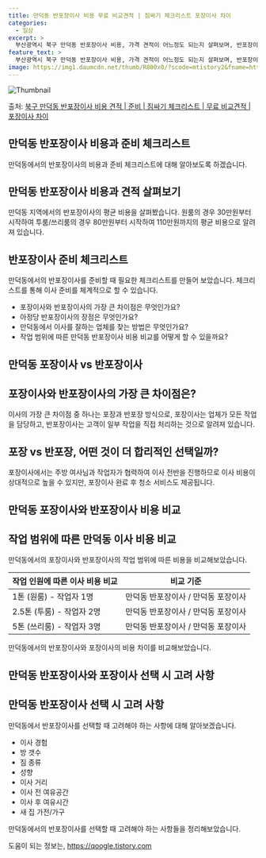 ```yaml
---
title: 만덕동 반포장이사 비용 무료 비교견적 | 짐싸기 체크리스트 포장이사 차이
categories:
  - 일상
excerpt: >
  부산광역시 북구 만덕동 반포장이사 비용, 가격 견적이 어느정도 되는지 살펴보며, 반포장이사를 준비함에 있어 짐싸기 준비 체크리스트가 무엇인지 보겠습니다. 마지막으로 포장이사와 차이점을 통해 무료 비교견적으로 어떤 것이 더 합리적인 선택인지 공유 드립니다.북구 만덕동 포장이사 견적 샘플 보기 👈 클릭북구 만덕동 포장이사 가격 살펴보기 👈 클릭북구 만덕동 반포장이사 평균 이사 비용평수북구 만덕동 평균 이사 비용원룸 이사9평 이하 (1톤)30만원~투룸/쓰리룸 이사16평 ~ 20평 (2.5톤)80만원~쓰리룸 이사21평 (5톤) ~110만원~우리집 무료 이사견적 받기 👈 클릭포장 vs 반포장 가장 큰 차이점은?이사의 가장 큰 차이점 중 하나는 포장과 반포장 방식으로, 포장이사는 업체가 모든 작업을 담당하는 ..
feature_text: >
  부산광역시 북구 만덕동 반포장이사 비용, 가격 견적이 어느정도 되는지 살펴보며, 반포장이사를 준비함에 있어 짐싸기 준비 체크리스트가 무엇인지 보겠습니다. 마지막으로 포장이사와 차이점을 통해 무료 비교견적으로 어떤 것이 더 합리적인 선택인지 공유 드립니다.북구 만덕동 포장이사 견적 샘플 보기 👈 클릭북구 만덕동 포장이사 가격 살펴보기 👈 클릭북구 만덕동 반포장이사 평균 이사 비용평수북구 만덕동 평균 이사 비용원룸 이사9평 이하 (1톤)30만원~투룸/쓰리룸 이사16평 ~ 20평 (2.5톤)80만원~쓰리룸 이사21평 (5톤) ~110만원~우리집 무료 이사견적 받기 👈 클릭포장 vs 반포장 가장 큰 차이점은?이사의 가장 큰 차이점 중 하나는 포장과 반포장 방식으로, 포장이사는 업체가 모든 작업을 담당하는 ..
image: https://img1.daumcdn.net/thumb/R800x0/?scode=mtistory2&fname=https%3A%2F%2Fblog.kakaocdn.net%2Fdn%2FdzIV4E%2FbtsHbr3Rn54%2FCwnKLWTJbSKncKJkdN7XEK%2Fimg.webp
---
```


![Thumbnail](https://img1.daumcdn.net/thumb/R800x0/?scode=mtistory2&fname=https%3A%2F%2Fblog.kakaocdn.net%2Fdn%2FdzIV4E%2FbtsHbr3Rn54%2FCwnKLWTJbSKncKJkdN7XEK%2Fimg.webp)

<p>출처: <a href="https://qoogle.tistory.com/9765" rel="dofollow">북구 만덕동 반포장이사 비용 견적 | 준비 | 짐싸기 체크리스트 | 무료 비교견적 | 포장이사 차이</a> </p>

## 만덕동 반포장이사 비용과 준비 체크리스트



만덕동에서의 반포장이사의 비용과 준비 체크리스트에 대해 알아보도록 하겠습니다.



## **만덕동 반포장이사 비용과 견적 살펴보기**

만덕동 지역에서의 반포장이사의 평균 비용을 살펴봤습니다. 원룸의 경우 30만원부터 시작하여 투룸/쓰리룸의 경우 80만원부터 시작하여
110만원까지의 평균 비용으로 알려져 있습니다.



## **반포장이사 준비 체크리스트**

만덕동에서의 반포장이사를 준비할 때 필요한 체크리스트를 만들어 보았습니다. 체크리스트를 통해 이사 준비를 체계적으로 할 수 있습니다.

  * 포장이사와 반포장이사의 가장 큰 차이점은 무엇인가요?
  * 아정당 반포장이사의 장점은 무엇인가요?
  * 만덕동에서 이사를 잘하는 업체를 찾는 방법은 무엇인가요?
  * 작업 범위에 따른 만덕동 반포장이사 비용 비교를 어떻게 할 수 있을까요?



## 만덕동 포장이사 vs 반포장이사



## **포장이사와 반포장이사의 가장 큰 차이점은?**

이사의 가장 큰 차이점 중 하나는 포장과 반포장 방식으로, 포장이사는 업체가 모든 작업을 담당하고, 반포장이사는 고객이 일부 작업을 직접
처리하는 것으로 알려져 있습니다.



## **포장 vs 반포장, 어떤 것이 더 합리적인 선택일까?**

포장이사에서는 주방 여사님과 작업자가 협력하여 이사 전반을 진행하므로 이사 비용이 상대적으로 높을 수 있지만, 포장이사 완료 후 청소
서비스도 제공됩니다.



## 만덕동 포장이사와 반포장이사 비용 비교



## **작업 범위에 따른 만덕동 이사 비용 비교**

만덕동에서의 포장이사와 반포장이사의 작업 범위에 따른 비용을 비교해보았습니다.



**작업 인원에 따른 이사 비용 비교** | **비교 기준**  
---|---  
1톤 (원룸) - 작업자 1명 | 만덕동 반포장이사 / 만덕동 포장이사  
2.5톤 (투룸) - 작업자 2명 | 만덕동 반포장이사 / 만덕동 포장이사  
5톤 (쓰리룸) - 작업자 3명 | 만덕동 반포장이사 / 만덕동 포장이사  
  


만덕동에서의 반포장이사와 포장이사의 비용 차이를 비교해보았습니다.



## 만덕동 반포장이사와 포장이사 선택 시 고려 사항



## **만덕동 반포장이사 선택 시 고려 사항**

만덕동에서 반포장이사를 선택할 때 고려해야 하는 사항에 대해 알아보겠습니다.

  * 이사 경험
  * 방 갯수
  * 짐 종류
  * 성향
  * 이사 거리
  * 이사 전 여유공간
  * 이사 후 여유시간
  * 새 집 가전/가구



만덕동에서의 반포장이사를 선택할 때 고려해야 하는 사항들을 정리해보았습니다.



 

도움이 되는 정보는, <a href="https://qoogle.tistory.com" rel="dofollow">https://qoogle.tistory.com</a>


